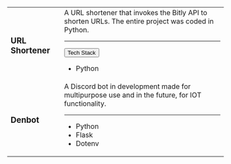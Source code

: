 <table style="width:100%">
  <tr>
    <td> <h3> URL Shortener </h3> </td>
    <td>
      A URL shortener that invokes the Bitly API to shorten URLs. The entire project was coded in Python.
      <hr>
      <button type="button" class="collapsible">Tech Stack</button>
      <div class="ccontent">
        <ul>
          <li> Python </li>
        </ul>
      </div>
    </td>
  </tr>
  <tr>
    <td> <h3> Denbot </h3> </td>
    <td>
      A Discord bot in development made for multipurpose use and in the future, for IOT functionality.
      <hr>
      <ul>
        <li> Python </li>
        <li> Flask </li>
        <li> Dotenv </li>
      </ul>
    </td>
  </tr>
</table>
